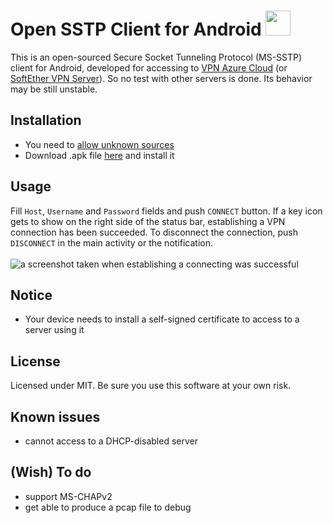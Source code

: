 # Open SSTP Client for Android <img src="https://github.com/kittoku/Open-SSTP-Client/raw/master/images/icon.png" height="40">
This is an open-sourced Secure Socket Tunneling Protocol (MS-SSTP) client for Android, developed for accessing to 
[VPN Azure Cloud](https://www.vpnazure.net/) (or [SoftEther VPN Server](https://www.softether.org/)). 
So no test with other servers is done. Its behavior may be still unstable.

## Installation
* You need to [allow unknown sources](https://developer.android.com/studio/publish/#unknown-sources) 
* Download .apk file [here](https://github.com/kittoku/Open-SSTP-Client/releases/download/v0.0.2/osc-0.0.2.apk) and install it

## Usage
Fill `Host`, `Username` and `Password` fields and push `CONNECT` button. If a key icon gets to show on the right side of the status bar, 
establishing a VPN connection has been succeeded. To disconnect the connection, push `DISCONNECT` in the main activity or 
the notification.  
<br>
![a screenshot taken when establishing a connecting was successful](https://github.com/kittoku/Open-SSTP-Client/raw/master/images/example.png "success in connecting")

## Notice
* Your device needs to install a self-signed certificate to access to a server using it

## License
Licensed under MIT. Be sure you use this software at your own risk. 

## Known issues
* cannot access to a DHCP-disabled server 

## (Wish) To do
* support MS-CHAPv2
* get able to produce a pcap file to debug
